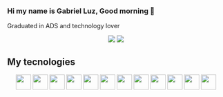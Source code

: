 ### Hi my name is Gabriel Luz, Good morning 👋

Graduated in ADS and technology lover

<div align='center'>
  <img src="https://github-readme-stats.vercel.app/api?username=gabrieluz&show_icons=true&count_private=true&theme=radical">
  <img src="https://github-readme-stats.vercel.app/api/top-langs/?username=gabrieluz&show_icons=true&count_private=true&theme=radical&layout=compact" >
</div>

## My tecnologies
<div align='center'>
  <img src="https://img.shields.io/badge/HTML5-E34F26?style=for-the-badge&logo=html5&logoColor=white" height="35">
  <img src="https://img.shields.io/badge/CSS3-1572B6?style=for-the-badge&logo=css3&logoColor=dark" height="35"> 
  <img src="https://img.shields.io/badge/JavaScript-323330?style=for-the-badge&logo=javascript&logoColor=F7DF1E" height="35">
  <img src="https://img.shields.io/badge/React_Native-20232A?style=for-the-badge&logo=react&logoColor=61DAFB" height="35">
  <img src="https://img.shields.io/badge/Node.js-339933?style=for-the-badge&logo=nodedotjs&logoColor=white" height="35">
  <img src="https://img.shields.io/badge/React-20232A?style=for-the-badge&logo=react&logoColor=61DAFB" height="35">
  <img src="https://img.shields.io/badge/TypeScript-007ACC?style=for-the-badge&logo=typescript&logoColor=white" height="35">
  <img src="https://img.shields.io/badge/MySQL-00000F?style=for-the-badge&logo=mysql&logoColor=white" height="35">
  <img src="https://img.shields.io/badge/PostgreSQL-316192?style=for-the-badge&logo=postgresql&logoColor=white" height="35">
  <img src="https://img.shields.io/badge/MongoDB-4EA94B?style=for-the-badge&logo=mongodb&logoColor=white" height="35">
  <!-- <img src="https://img.shields.io/badge/Vue.js-35495E?style=for-the-badge&logo=vuedotjs&logoColor=4FC08D" height="35"> -->
  <img src="https://img.shields.io/badge/Android-3DDC84?style=for-the-badge&logo=android&logoColor=white" height="35">
  <img src="https://img.shields.io/badge/Flutter-02569B?style=for-the-badge&logo=flutter&logoColor=white" height="35">
  <!--<img src="" width="120" height="35"> -->
</div>

<!--
**gabrieluz/gabrieluz** is a ✨ _special_ ✨ repository because its `README.md` (this file) appears on your GitHub profile.

Here are some ideas to get you started:

- 🔭 I’m currently working on ...
- 🌱 I’m currently learning ...
- 👯 I’m looking to collaborate on ...
- 🤔 I’m looking for help with ...
- 💬 Ask me about ...
- 📫 How to reach me: ...
- 😄 Pronouns: ...
- ⚡ Fun fact: ...
-->

